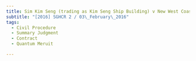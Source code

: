 ```yaml
---
title: Sim Kim Seng (trading as Kim Seng Ship Building) v New West Coast Shipyard Pte Ltd 
subtitle: "[2016] SGHCR 2 / 03\_February\_2016"
tags:
  - Civil Procedure
  - Summary Judgment
  - Contract
  - Quantum Meruit

---
```


